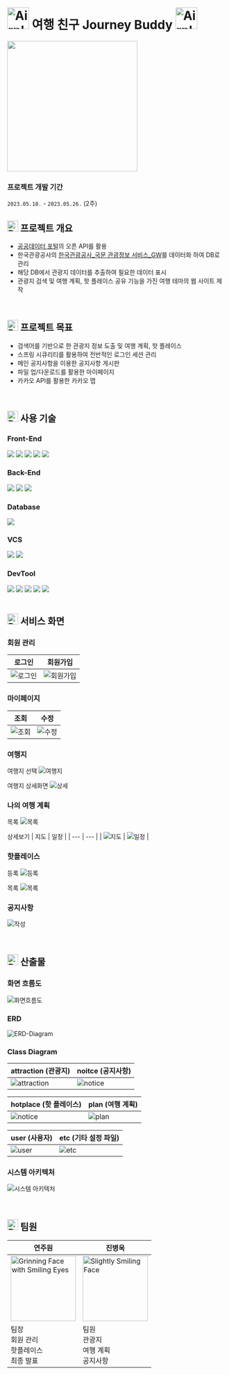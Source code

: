 # <img src="https://raw.githubusercontent.com/Tarikul-Islam-Anik/Animated-Fluent-Emojis/master/Emojis/Travel%20and%20places/Airplane%20Departure.png" alt="Airplane Departure" width="50" height="50" /> 여행 친구 Journey Buddy <img src="https://raw.githubusercontent.com/Tarikul-Islam-Anik/Animated-Fluent-Emojis/master/Emojis/Travel%20and%20places/Airplane%20Arrival.png" alt="Airplane Arrival" width="50" height="50" />

<img src="/README_IMG/logo_white.png" width="300" />

### 프로젝트 개발 기간

`2023.05.18.` - `2023.05.26.` (2주)

## <img src="https://raw.githubusercontent.com/Tarikul-Islam-Anik/Animated-Fluent-Emojis/master/Emojis/Objects/Pushpin.png" alt="Pushpin" width="25" height="25" /> 프로젝트 개요

- [공공데이터 포털](http://data.go.kr)의 오픈 API를 활용
- 한국관광공사의 [한국관광공사\_국문 관광정보 서비스\_GW](https://www.data.go.kr/data/15101578/openapi.do)를 데이터화 하여 DB로 관리
- 해당 DB에서 관광지 데이터를 추출하여 필요한 데이터 표시
- 관광지 검색 및 여행 계획, 핫 플레이스 공유 기능을 가진 여행 테마의 웹 사이트 제작

<br>

## <img src="https://raw.githubusercontent.com/Tarikul-Islam-Anik/Animated-Fluent-Emojis/master/Emojis/Objects/Pushpin.png" alt="Pushpin" width="25" height="25" /> 프로젝트 목표

- 검색어를 기반으로 한 관광지 정보 도출 및 여행 계획, 핫 플레이스
- 스프링 시큐리티를 활용하여 전반적인 로그인 세션 관리
- 메인 공지사항을 이용한 공지사항 게시판
- 파일 업/다운로드를 활용한 마이페이지
- 카카오 API를 활용한 카카오 맵

<br>

## <img src="https://raw.githubusercontent.com/Tarikul-Islam-Anik/Animated-Fluent-Emojis/master/Emojis/Objects/Pushpin.png" alt="Pushpin" width="25" height="25" /> 사용 기술

### Front-End

<div>
  <img src="https://img.shields.io/badge/Vue.js [2.7.14]-4FC08D?style=for-the-badge&logo=Vue.js&logoColor=white" />
  <img src="https://img.shields.io/badge/HTML5-E34F26?style=for-the-badge&logo=HTML5&logoColor=white">
  <img src="https://img.shields.io/badge/CSS3-1572B6?style=for-the-badge&logo=CSS3&logoColor=white" />
  <img src="https://img.shields.io/badge/JavaScript-F7DF1E?style=for-the-badge&logo=JavaScript&logoColor=white" />
  <img src="https://img.shields.io/badge/Bootstrap-7952B3?style=for-the-badge&logo=Bootstrap&logoColor=white" />
</div>

### Back-End

<div>
  <img src="https://img.shields.io/badge/Java [8]-007396?style=for-the-badge&logo=openjdk&logoColor=white" />
  <img src="https://img.shields.io/badge/Spring Boot [2.7.11]-6DB33F?style=for-the-badge&logo=Spring Boot&logoColor=white" />
  <img src="https://img.shields.io/badge/Spring Security [2.5.0]-6DB33F?style=for-the-badge&logo=Spring Security&logoColor=white" />
</div>

### Database

<div>
  <img src="https://img.shields.io/badge/MySQL [8.0.32]-4479A1?style=for-the-badge&logo=MySQL&logoColor=white" />
</div>

### VCS

<div>
  <img src="https://img.shields.io/badge/Git-F05032?style=for-the-badge&logo=Git&logoColor=white" />
  <img src="https://img.shields.io/badge/GitLab-F05032?style=for-the-badge&logo=GitLab&logoColor=white" />
</div>

### DevTool

<div>
  <img src="https://img.shields.io/badge/Visual Studio Code-007ACC?style=for-the-badge&logo=Visual Studio Code&logoColor=white" />
  <img src="https://img.shields.io/badge/Eclipse IDE-2C2255?style=for-the-badge&logo=Eclipse IDE&logoColor=white" />
  <img src="https://img.shields.io/badge/STS [3.9.14]-6DB33F?style=for-the-badge&logo=Spring&logoColor=white" />
  <img src="https://img.shields.io/badge/Work Bench [8.0]-4479A1?style=for-the-badge&logo=MySQL&logoColor=white" />
  <img src="https://img.shields.io/badge/Postman-FF6C37?style=for-the-badge&logo=Postman&logoColor=white" />
</div>

<br>

## <img src="https://raw.githubusercontent.com/Tarikul-Islam-Anik/Animated-Fluent-Emojis/master/Emojis/Objects/Pushpin.png" alt="Pushpin" width="25" height="25" /> 서비스 화면

### 회원 관리

| 로그인                                   | 회원가입                                     |
| ---------------------------------------- | -------------------------------------------- |
| ![로그인](/README_IMG/screen/로그인.png) | ![회원가입](/README_IMG/screen/회원가입.png) |

### 마이페이지

| 조회                                       | 수정                                            |
| ------------------------------------------ | ----------------------------------------------- |
| ![조회](/README_IMG/screen/마이페이지.png) | ![수정](/README_IMG/screen/마이페이지_수정.png) |

### 여행지

여행지 선택
![여행지](/README_IMG/screen/여행지_선택.png)

여행지 상세화면
![상세](/README_IMG/screen/여행지_상세.png)

### 나의 여행 계획

목록
![목록](/README_IMG/screen/여행계획_목록.png)

상세보기
| 지도 | 일정 |
| --- | --- |
| ![지도](/README_IMG/screen/여행계획_상세보기_1.png) | ![일정](/README_IMG/screen/여행계획_상세보기_2.png) |

### 핫플레이스

등록
![등록](/README_IMG/screen/핫플레이스_등록.png)

목록
![목록](/README_IMG/screen/핫플레이스_목록.png)

### 공지사항

![작성](/README_IMG/screen/공지사항_작성.png)

<br>

## <img src="https://raw.githubusercontent.com/Tarikul-Islam-Anik/Animated-Fluent-Emojis/master/Emojis/Objects/Pushpin.png" alt="Pushpin" width="25" height="25" /> 산출물

### 화면 흐름도

![화면흐름도](/README_IMG/화면흐름도.png)

### ERD

![ERD-Diagram](/README_IMG/DB/ERD%20Diagram.png)

### Class Diagram

| attraction (관광지)                                           | noitce (공지사항)                                         |
| ------------------------------------------------------------- | --------------------------------------------------------- |
| ![attraction](/README_IMG/Class_Diagram/class_diagram_01.PNG) | ![notice](/README_IMG/Class_Diagram/class_diagram_03.PNG) |

| hotplace (핫 플레이스)                                   | plan (여행 계획)                                       |
| -------------------------------------------------------- | ------------------------------------------------------ |
| ![notice](README_IMG/Class_Diagram/class_diagram_04.PNG) | ![plan](README_IMG/Class_Diagram/class_diagram_05.PNG) |

| user (사용자)                                          | etc (기타 설정 파일)                                   |
| ------------------------------------------------------ | ------------------------------------------------------ |
| ![user](README_IMG/Class_Diagram/class_diagram_06.PNG) | ![etc](/README_IMG/Class_Diagram/class_diagram_02.PNG) |

### 시스템 아키텍처

![시스템 아키텍처](/README_IMG/시스템구조도.png)

<br>

## <img src="https://raw.githubusercontent.com/Tarikul-Islam-Anik/Animated-Fluent-Emojis/master/Emojis/Objects/Pushpin.png" alt="Pushpin" width="25" height="25" /> 팀원

| 연주원                                                                                                                                                                                                                     | 진병욱                                                                                                                                                                                             |
| -------------------------------------------------------------------------------------------------------------------------------------------------------------------------------------------------------------------------- | -------------------------------------------------------------------------------------------------------------------------------------------------------------------------------------------------- |
| <img src="https://raw.githubusercontent.com/Tarikul-Islam-Anik/Animated-Fluent-Emojis/master/Emojis/Smilies/Grinning%20Face%20with%20Smiling%20Eyes.png" alt="Grinning Face with Smiling Eyes" width="150" height="150" /> | <img src="https://raw.githubusercontent.com/Tarikul-Islam-Anik/Animated-Fluent-Emojis/master/Emojis/Smilies/Slightly%20Smiling%20Face.png" alt="Slightly Smiling Face" width="150" height="150" /> |
| 팀장 <br>회원 관리 <br>핫플레이스 <br>최종 발표                                                                                                                                                                            | 팀원 <br>관광지 <br>여행 계획 <br>공지사항                                                                                                                                                         |
